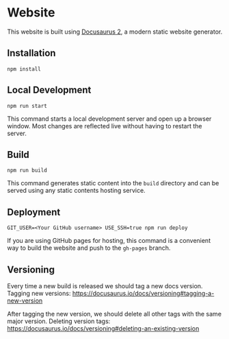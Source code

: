 # Website

This website is built using [Docusaurus 2](https://v2.docusaurus.io/), a modern static website generator.

## Installation

```console
npm install
```

## Local Development

```console
npm run start
```

This command starts a local development server and open up a browser window. Most changes are reflected live without having to restart the server.

## Build

```console
npm run build
```

This command generates static content into the `build` directory and can be served using any static contents hosting service.

## Deployment

```console
GIT_USER=<Your GitHub username> USE_SSH=true npm run deploy
```

If you are using GitHub pages for hosting, this command is a convenient way to build the website and push to the `gh-pages` branch.

## Versioning

Every time a new build is released we should tag a new docs version.
Tagging new versions: https://docusaurus.io/docs/versioning#tagging-a-new-version

After tagging the new version, we should delete all other tags with the same major version.
Deleting version tags: https://docusaurus.io/docs/versioning#deleting-an-existing-version
